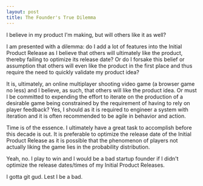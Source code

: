 ```yaml
---
layout: post
title: The Founder's True Dilemma
---
```


I believe in my product I'm making, but will others like it as well?

I am presented with a dilemma: do I add a lot of features into the Initial Product Release as I believe that others will ultimately like the product, thereby failing to optimize its release date? Or do I forsake this belief or assumption that others will even like the product in the first place and thus require the need to quickly validate my product idea?

It is, ultimately, an online multiplayer shooting video game (a browser game no less) and I believe, as such, that others will like the product idea. Or must I be committed to expending the effort to iterate on the production of a desirable game being constrained by the requirement of having to rely on player feedback? Yes, I should as it is required to engineer a system with iteration and it is often recommended to be agile in behavior and action.

Time is of the essence. I ultimately have a great task to accomplish before this decade is out. It is preferable to optimize the release date of the Initial Product Release as it is possible that the phenomenon of players not actually liking the game lies in the probability distribution.

Yeah, no. I play to win and I would be a bad startup founder if I didn't optimize the release dates/times of my Initial Product Releases.

I gotta git gud. Lest I be a bad.